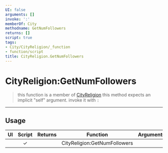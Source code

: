 ```yaml
---
UI: false
arguments: []
invoke: ':'
memberOf: City
methodname: GetNumFollowers
returns: []
script: true
tags:
- City/CityReligion/_function
- function/script
title: CityReligion.GetNumFollowers
---
```

# CityReligion:GetNumFollowers
> this function is a member of [CityReligion](civ-6/lua/CityReligion.md)
> this method expects an implicit "self" argument. invoke it with `:`
-----
## Usage
|  UI | Script | Returns | Function | Arguments |
|:---:|:------:|-------:|:--------:|:---------|
| |✓||CityReligion:GetNumFollowers||
